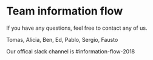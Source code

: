 # Team information flow

If you have any questions, feel free to contact any of us.

Tomas, Alicia, Ben, Ed, Pablo, Sergio, Fausto

Our offical slack channel is \#information-flow-2018

